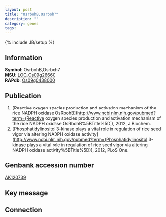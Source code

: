 ```yaml
---
layout: post
title: "OsrbohB,Osrboh7"
description: ""
category: genes
tags: 
---
```

{% include JB/setup %}

## Information
__Symbol__: OsrbohB,Osrboh7  
__MSU__: [LOC_Os09g26660](http://rice.plantbiology.msu.edu/cgi-bin/ORF_infopage.cgi?orf=LOC_Os09g26660)  
__RAPdb__: [Os09g0438000](http://rapdb.dna.affrc.go.jp/viewer/gbrowse_details/irgsp1?name=Os09g0438000)  

## Publication
1. [Reactive oxygen species production and activation mechanism of the rice NADPH oxidase OsRbohB](http://www.ncbi.nlm.nih.gov/pubmed?term=(Reactive oxygen species production and activation mechanism of the rice NADPH oxidase OsRbohB%5BTitle%5D)), 2012, J Biochem.
2. [Phosphatidylinositol 3-kinase plays a vital role in regulation of rice seed vigor via altering NADPH oxidase activity](http://www.ncbi.nlm.nih.gov/pubmed?term=(Phosphatidylinositol 3-kinase plays a vital role in regulation of rice seed vigor via altering NADPH oxidase activity%5BTitle%5D)), 2012, PLoS One.

## Genbank accession number
[AK120739](http://www.ncbi.nlm.nih.gov/nuccore/AK120739)

## Key message

## Connection


